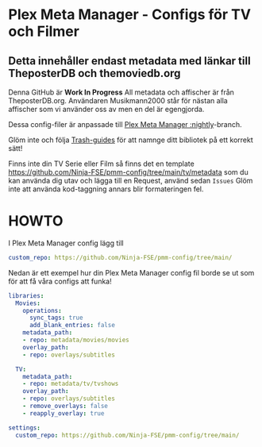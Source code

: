 # Plex Meta Manager - Configs för TV och Filmer
## Detta innehåller endast metadata med länkar till TheposterDB och themoviedb.org

Denna GitHub är **Work In Progress** All metadata och affischer är från TheposterDB.org. Användaren Musikmann2000 står för nästan alla affischer som vi använder oss av men en del är egengjorda.

Dessa config-filer är anpassade till [Plex Meta Manager :nightly](https://metamanager.wiki/en/latest/index.html)-branch.

Glöm inte och följa [Trash-guides](https://trash-guides.info/) för att namnge ditt bibliotek på ett korrekt sätt!


Finns inte din TV Serie eller Film så finns det en template https://github.com/Ninja-FSE/pmm-config/tree/main/tv/metadata som du kan använda dig utav och lägga till en Request, använd sedan ```Issues```
Glöm inte att använda kod-taggning annars blir formateringen fel.

# HOWTO

I Plex Meta Manager config lägg till

```yaml
custom_repo: https://github.com/Ninja-FSE/pmm-config/tree/main/
```
Nedan är ett exempel hur din Plex Meta Manager config fil borde se ut som för att få våra configs att funka!

```yaml
libraries:
  Movies:
    operations:
      sync_tags: true
      add_blank_entries: false
    metadata_path:
    - repo: metadata/movies/movies
    overlay_path:
    - repo: overlays/subtitles

  TV:
    metadata_path:
    - repo: metadata/tv/tvshows
    overlay_path:
    - repo: overlays/subtitles
    - remove_overlays: false
    - reapply_overlay: true

settings:
  custom_repo: https://github.com/Ninja-FSE/pmm-config/tree/main/
 ```
